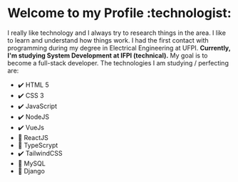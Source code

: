 <h1> Welcome to my Profile :technologist: </h1>

I really like technology and I always try to research things in the area. I like to learn and understand how things work. I had the first contact with programming during my degree in Electrical Engineering at UFPI. <strong>Currently, I'm studying System Development at IFPI (technical).</strong>
My goal is to become a full-stack developer. The technologies I am studying / perfecting are:
 
<ul>  
  <li> ✔️ HTML 5 </li>
  <li> ✔️ CSS 3 </li>
  <li> ✔️ JavaScript</li>
  <li> ✔️ NodeJS </li>
  <li> ✔️ VueJs </li>
  <li> 🎯 ReactJS </li>
  <li> 🎯 TypeScrypt</li>
  <li> ✔️ TailwindCSS </li>
  <li> 🎯 MySQL </li>
  <li> 🎯 Django </li>
</ul>

